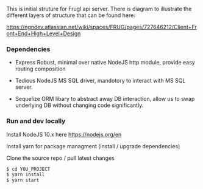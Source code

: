 This is initial struture for Frugl api server. There is diagram to illustrate the different layers of structure that can be found here:

https://ngndev.atlassian.net/wiki/spaces/FRUG/pages/727646212/Client+Front+End+High+Level+Design

### Dependencies

- Express
  Robust, minimal over native NodeJS http module, provide easy routing composition

- Tedious
  NodeJS MS SQL driver, mandotory to interact with MS SQL server.

- Sequelize
  ORM libary to abstract away DB interaction, allow us to swap underlying DB without changing code significantly.

### Run and dev locally

Install NodeJS 10.x here https://nodejs.org/en

Install yarn for package managment (install / upgrade dependencies)

Clone the source repo / pull latest changes

```sh
$ cd YOU_PROJECT
$ yarn install
$ yarn start
```
